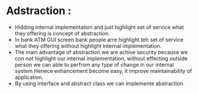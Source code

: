 # Adstraction :
- Hidding internal implementation and just highlight set of service what they offering is concept of abstraction.
- In bank ATM GUI screen bank people arre highlight teh set of service what they offering without highlight internal implementation.
- The main advantage of abstraction we are achive security because we con not highlight our internal implementation, without effecting outside person we can able to perfrom any type of change in our internal system  Henece enhancement become easy, it improve maintainability of application.
- By using interface and abstract class we can implemente abstraction.
